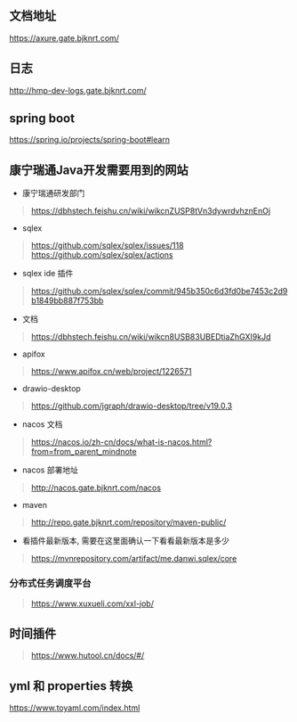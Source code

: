 ## 文档地址
https://axure.gate.bjknrt.com/

##  日志
http://hmp-dev-logs.gate.bjknrt.com/

## spring boot
https://spring.io/projects/spring-boot#learn

## 康宁瑞通Java开发需要用到的网站
- 康宁瑞通研发部门
> https://dbhstech.feishu.cn/wiki/wikcnZUSP8tVn3dywrdvhznEnOj
- sqlex
> https://github.com/sqlex/sqlex/issues/118
> https://github.com/sqlex/sqlex/actions
- sqlex ide 插件
> https://github.com/sqlex/sqlex/commit/945b350c6d3fd0be7453c2d9b1849bb887f753bb
- 文档
> https://dbhstech.feishu.cn/wiki/wikcn8USB83UBEDtiaZhGXI9kJd
- apifox
> https://www.apifox.cn/web/project/1226571
- drawio-desktop
> https://github.com/jgraph/drawio-desktop/tree/v19.0.3
- nacos 文档
> https://nacos.io/zh-cn/docs/what-is-nacos.html?from=from_parent_mindnote
- nacos 部署地址
> http://nacos.gate.bjknrt.com/nacos
- maven
>  http://repo.gate.bjknrt.com/repository/maven-public/

- 看插件最新版本, 需要在这里面确认一下看看最新版本是多少
> https://mvnrepository.com/artifact/me.danwi.sqlex/core

### 分布式任务调度平台
> https://www.xuxueli.com/xxl-job/

## 时间插件
> https://www.hutool.cn/docs/#/

## yml 和 properties 转换
https://www.toyaml.com/index.html